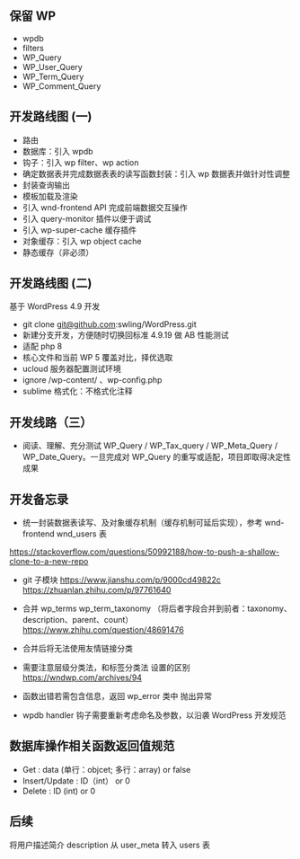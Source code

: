 ## 保留 WP
- wpdb
- filters
- WP_Query
- WP_User_Query
- WP_Term_Query
- WP_Comment_Query

## 开发路线图 (一)
- 路由
- 数据库：引入 wpdb
- 钩子：引入 wp filter、wp action
- 确定数据表并完成数据表表的读写函数封装：引入 wp 数据表并做针对性调整
- 封装查询输出
- 模板加载及渲染
- 引入 wnd-frontend API 完成前端数据交互操作
- 引入 query-monitor 插件以便于调试
- 引入 wp-super-cache 缓存插件
- 对象缓存：引入 wp object cache
- 静态缓存（非必须）

## 开发路线图 (二)
基于 WordPress 4.9 开发
- git clone git@github.com:swling/WordPress.git
- 新建分支开发，方便随时切换回标准 4.9.19 做 AB 性能测试
- 适配 php 8
- 核心文件和当前 WP 5 覆盖对比，择优选取
- ucloud 服务器配置测试环境
- ignore /wp-content/ 、wp-config.php
- sublime 格式化：不格式化注释

## 开发线路（三）
- 阅读、理解、充分测试 WP_Query / WP_Tax_query / WP_Meta_Query / WP_Date_Query。一旦完成对 WP_Query 的重写或适配，项目即取得决定性成果

## 开发备忘录
- 统一封装数据表读写、及对象缓存机制（缓存机制可延后实现），参考 wnd-frontend wnd_users 表

https://stackoverflow.com/questions/50992188/how-to-push-a-shallow-clone-to-a-new-repo
- git 子模块 https://www.jianshu.com/p/9000cd49822c https://zhuanlan.zhihu.com/p/97761640

- 合并 wp_terms wp_term_taxonomy （将后者字段合并到前者：taxonomy、description、parent、count） https://www.zhihu.com/question/48691476
- 合并后将无法使用友情链接分类
- 需要注意层级分类法，和标签分类法 设置的区别 https://wndwp.com/archives/94

- 函数出错若需包含信息，返回 wp_error 类中 抛出异常
<!-- - wpdb_handler 改为单例模式 -->
<!-- - 统一 post term user comment 实例，继承抽象对象 WP_Object  -->

- wpdb handler 钩子需要重新考虑命名及参数，以沿袭 WordPress 开发规范
<!-- - 重新设计 wpdb handler 单行与多行的关系（多行从继承单行改为组合调用 新增一个单行操作类，赋值参数以初始化） -->

## 数据库操作相关函数返回值规范
- Get : data (单行：objcet; 多行：array) or false
- Insert/Update : ID（int） or 0
- Delete :  ID (int) or 0

## 后续
将用户描述简介 description 从 user_meta 转入 users 表
